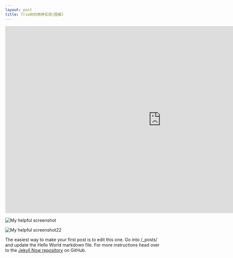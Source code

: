 ```yaml
---
layout: post
title: Trie树的两种实现(图解)
---
```


<iframe id="embed_dom" name="embed_dom" frameborder="0" style="display:block;width:1000px; height:600px;" src="https://www.processon.com/embed/606685cbe0b34d28298f2b03"></iframe>

![My helpful screenshot](http://assets.processon.com/chart_image/606685cbe0b34d28298f2b06.png)

![My helpful screenshot22](https://www.processon.com/embed/606685cbe0b34d28298f2b03)


The easiest way to make your first post is to edit this one. Go into /_posts/ and update the Hello World markdown file. For more instructions head over to the [Jekyll Now repository](https://github.com/barryclark/jekyll-now) on GitHub.